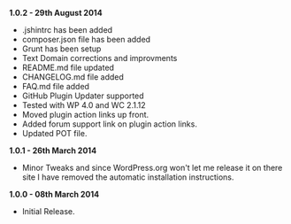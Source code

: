 __1.0.2 - 29th August 2014__

* .jshintrc has been added
* composer.json file has been added
* Grunt has been setup
* Text Domain corrections and improvments
* README.md file updated
* CHANGELOG.md file added
* FAQ.md file added
* GitHub Plugin Updater supported
* Tested with WP 4.0 and WC 2.1.12
* Moved plugin action links up front.
* Added forum support link on plugin action links.
* Updated POT file.

__1.0.1 - 26th March 2014__

* Minor Tweaks and since WordPress.org won't let me release it on there site I have removed the automatic installation instructions.

__1.0.0 - 08th March 2014__

* Initial Release.
